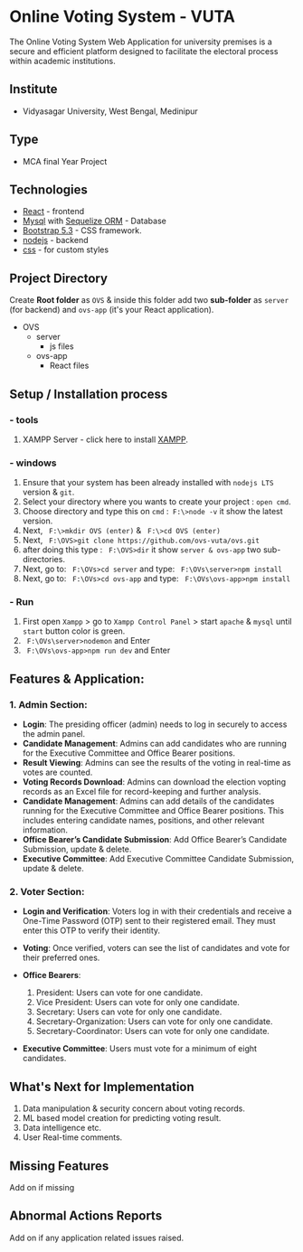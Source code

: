 # Online Voting System - VUTA
The Online Voting System Web Application for university premises is a secure and efficient platform designed to facilitate the electoral process within academic institutions.

## Institute
 - Vidyasagar University, West Bengal, Medinipur

## Type
 - MCA final Year Project
   
## Technologies
- [React](https://react.dev/) - frontend
- [Mysql](https://www.mysqltutorial.org/) with [Sequelize ORM](https://sequelize.org/docs/v6/getting-started/) - Database 
- [Bootstrap 5.3](https://getbootstrap.com/docs/5.3/getting-started/introduction/) - CSS framework.
- [nodejs](https://nodejs.org/docs/latest/api/) - backend
- [css]() - for custom styles

## Project Directory
Create **Root folder** as `OVS` & inside this folder add two **sub-folder** as `server` (for backend) and `ovs-app` (it's your React application).

- OVS               
  - server       
     - js files
  - ovs-app
    - React files

## Setup / Installation process 
### - tools
1. XAMPP Server - click here to install [XAMPP](https://www.apachefriends.org/).
    
### - windows
1. Ensure that your system has been already installed with `nodejs LTS` version &  `git`.
2. Select your directory where you wants to create your project : `open cmd`.
3. Choose directory and type this on `cmd` :` F:\>node -v` it show the latest version.
4. Next, ` F:\>mkdir OVS (enter)` & ` F:\>cd OVS (enter)` 
5. Next, ` F:\OVS>git clone https://github.com/ovs-vuta/ovs.git`
6. after doing this type : ` F:\OVS>dir` it show ```server & ovs-app``` two sub-directories.
7. Next, go to: ` F:\OVs>cd server` and type: ` F:\OVs\server>npm install`
8. Next, go to: ` F:\OVs>cd ovs-app` and type: ` F:\OVs\ovs-app>npm install`

### - Run
 1. First open `Xampp` > go to  `Xampp Control Panel` > start `apache` & `mysql` until `start` button color is green. 
 2. ` F:\OVs\server>nodemon` and Enter
 3. ` F:\OVs\ovs-app>npm run dev` and Enter
 
## Features & Application:

### 1. **Admin Section**: 
- **Login**: The presiding officer (admin) needs to log in securely 
to access the admin panel. 
- **Candidate Management**: Admins can add candidates who are 
running for the Executive Committee and Office Bearer 
positions. 
- **Result Viewing**: Admins can see the results of the voting in 
real-time as votes are counted. 
- **Voting Records Download**: Admins can download the election vopting records 
as an Excel file for record-keeping and further analysis. 
- **Candidate Management**:  Admins can add details of the candidates 
running for the Executive Committee and Office Bearer 
positions. This includes entering candidate names, positions, 
and other relevant information.
- **Office Bearer’s Candidate Submission**: Add Office Bearer’s Candidate Submission, update & delete.
-  **Executive Committee**: Add Executive Committee Candidate Submission, update & delete.

### 2. Voter Section: 
- **Login and Verification**: Voters log in with their credentials and 
receive a One-Time Password (OTP) sent to their registered 
email. They must enter this OTP to verify their identity. 
- **Voting**: Once verified, voters can see the list of candidates and 
vote for their preferred ones.
- **Office Bearers**: 
    1. President: Users can vote for one candidate. 
    2. Vice President: Users can vote for only one candidate. 
    3. Secretary: Users can vote for only one candidate. 
    4. Secretary-Organization: Users can vote for only one candidate. 
    5. Secretary-Coordinator: Users can vote for only one candidate.

-  **Executive Committee**: Users must vote for a minimum of eight 
candidates. 


## What's Next for Implementation
1. Data manipulation & security concern about voting records.
2. ML based model creation for predicting voting result.
3. Data intelligence etc.
4. User Real-time comments.


## Missing Features 
 Add on if missing
 
 
## Abnormal Actions Reports
 Add on if any application related issues raised.


















